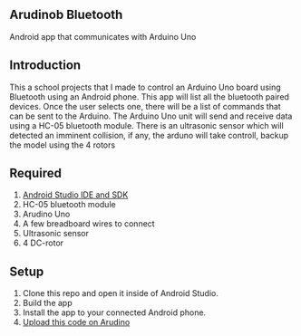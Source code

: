## Arudinob Bluetooth

Android app that communicates with Arduino Uno

## Introduction
 
 This a school projects that I made to control an Arduino Uno board using Bluetooth using an Android phone. This app will list all the  bluetooth paired devices. Once the user selects one, there will be a list of commands that can be sent to the Arduino. The Arduino Uno unit will send and receive data using a HC-05 bluetooth module. There is an ultrasonic sensor which will detected an imminent collision, if any, the arduno will take controll, backup the model using the 4 rotors

## Required 

1. [Android Studio IDE and SDK](http://developer.android.com/sdk/index.html)
2. HC-05 bluetooth module
3. Arudino Uno 
4. A few breadboard wires to connect
5. Ultrasonic sensor
6. 4 DC-rotor

## Setup

1. Clone this repo and open it inside of Android Studio.
2. Build the app
3. Install the app to your connected Android phone.
4. [Upload this code on Arudino](https://github.com/claudioMiraka/ArduinoBluetooth/blob/master/arduino%20bluetooth/arduino_blue/arduino_blue.ino)


